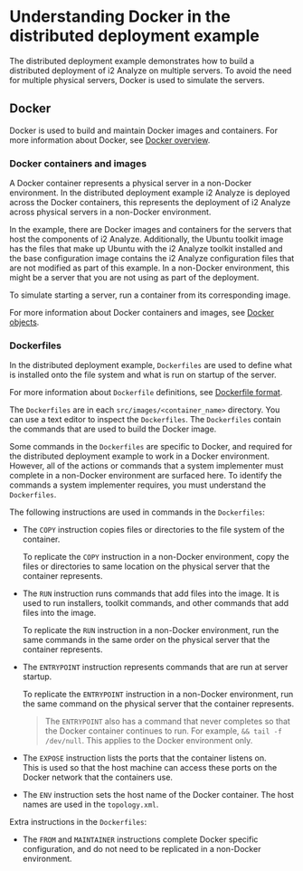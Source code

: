 # Understanding Docker in the distributed deployment example
The distributed deployment example demonstrates how to build a distributed deployment of i2 Analyze on multiple servers. To avoid the need for multiple physical servers, Docker is used to simulate the servers.

## Docker
Docker is used to build and maintain Docker images and containers.
For more information about Docker, see [Docker overview](https://docs.docker.com/get-started/overview/#the-docker-platform).

### Docker containers and images
A Docker container represents a physical server in a non-Docker environment. In the distributed deployment example i2 Analyze is deployed across the Docker containers, this represents the deployment of i2 Analyze across physical servers in a non-Docker environment.

In the example, there are Docker images and containers for the servers that host the components of i2 Analyze. Additionally, the Ubuntu toolkit image has the files that make up Ubuntu with the i2 Analyze toolkit installed and the base configuration image contains the i2 Analyze configuration files that are not modified as part of this example. In a non-Docker environment, this might be a server that you are not using as part of the deployment.

To simulate starting a server, run a container from its corresponding image.

For more information about Docker containers and images, see [Docker objects](https://docs.docker.com/get-started/overview/#docker-objects).

### Dockerfiles
In the distributed deployment example, `Dockerfiles` are used to define what is installed onto the file system and what is run on startup of the server.

For more information about `Dockerfile` definitions, see [Dockerfile format](https://docs.docker.com/engine/reference/builder/#format).

The `Dockerfiles` are in each `src/images/<container_name>` directory. You can use a text editor to inspect the `Dockerfiles`. The `Dockerfiles` contain the commands that are used to build the Docker image.

Some commands in the `Dockerfiles` are specific to Docker, and required for the distributed deployment example to work in a Docker environment. However, all of the actions or commands that a system implementer must complete in a non-Docker environment are surfaced here. To identify the commands a system implementer requires, you must understand the `Dockerfiles`.

The following instructions are used in commands in the `Dockerfiles`:

- The `COPY` instruction copies files or directories to the file system of the container.

  To replicate the `COPY` instruction in a non-Docker environment, copy the files or directories to same location on the physical server that the container represents.

- The `RUN` instruction runs commands that add files into the image. It is used to run installers, toolkit commands, and other commands that add files into the image.  

  To replicate the `RUN` instruction in a non-Docker environment, run the same commands in the same order on the physical server that the container represents.

- The `ENTRYPOINT` instruction represents commands that are run at server startup.

  To replicate the `ENTRYPOINT` instruction in a non-Docker environment, run the same command on the physical server that the container represents.

  > The `ENTRYPOINT` also has a command that never completes so that the Docker container continues to run. For example, `&& tail -f /dev/null`. This applies to the Docker environment only.

- The `EXPOSE` instruction lists the ports that the container listens on.  
    This is used so that the host machine can access these ports on the Docker network that the containers use.

- The `ENV` instruction sets the host name of the Docker container. The host names are used in the `topology.xml`.


Extra instructions in the `Dockerfiles`:

- The `FROM` and `MAINTAINER` instructions complete Docker specific configuration, and do not need to be replicated in a non-Docker environment.
